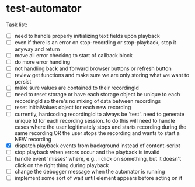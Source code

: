 # test-automator


Task list:
- [ ] need to handle properly initializing text fields upon playback
- [ ] even if there is an error on stop-recording or stop-playback, stop it anyway and return 
- [ ] move all error checking to start of callback block
- [ ] do more error handling
- [ ] not handling back and forward browser buttons or refresh button
- [ ] review get functions and make sure we are only storing what we want to persist
- [ ] make sure values are contained to their recordingId
- [ ] need to reset storage or have each storage object be unique to each recordingId so there's no mixing of data between recordings 
- [ ] reset initialValues object for each new recording
- [ ] currently, hardcoding recordingId to always be 'test'. need to generate unique Id for each recording session. to do this will need to handle cases where the user legitimately stops and starts recording during the same recording OR the user stops the recording and wants to start a NEW recording
- [x] dispatch playback events from background instead of content-script
- [ ] stop playback when errors occur and the playback is invalid
- [ ] handle event 'misses' where, e.g., i click on something, but it doesn't click on the right thing during playback
- [ ] change the debugger message when the automator is running
- [ ] implement some sort of wait until element appears before acting on it